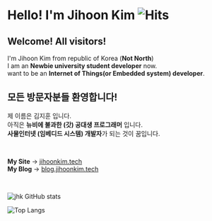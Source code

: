 # Hello! I'm Jihoon Kim  ![Hits](https://hits.seeyoufarm.com/api/count/incr/badge.svg?url=https%3A%2F%2Fgithub.com%2Fjihoonkimtech&count_bg=%23FF3600&title_bg=%23555555&icon=&icon_color=%23E7E7E7&title=hits&edge_flat=true)

## Welcome! All visitors!
I'm Jihoon Kim from republic of Korea (**Not North**) <br>
I am an **Newbie university student developer** now. <br>
want to be an **Internet of Things(or Embedded system) developer**.

## 모든 방문자분들 환영합니다!
제 이름은 김지훈 입니다. <br>
아직은 **뉴비에 불과한 (갓) 공대생 프로그래머** 입니다. <br>
**사물인터넷 (임베디드 시스템) 개발자**가 되는 것이 꿈입니다.

<br>

**My Site** ->  [jihoonkim.tech](http://jihoonkim.tech/) <br>
**My Blog** ->  [blog.jihoonkim.tech](https://blog.jihoonkim.tech/)

<br>

![jhk GitHub stats](https://github-readme-stats.vercel.app/api?username=jihoonkimtech&show_icons=true&count_private=true)

![Top Langs](https://github-readme-stats.vercel.app/api/top-langs/?username=anuraghazra&langs_count=7)

